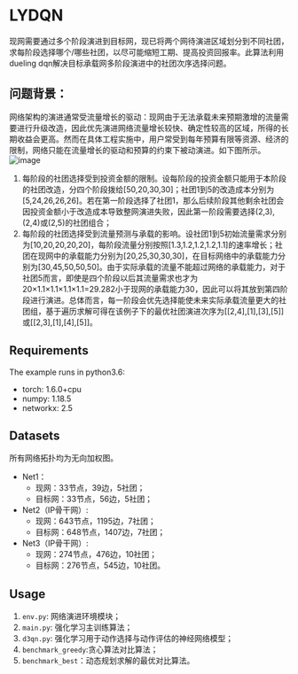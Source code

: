 # LYDQN
现网需要通过多个阶段演进到目标网，现已将两个网待演进区域划分到不同社团，求每阶段选择哪个/哪些社团，以尽可能缩短工期、提高投资回报率。此算法利用dueling dqn解决目标承载网多阶段演进中的社团次序选择问题。
## 问题背景：
网络架构的演进通常受流量增长的驱动：现网由于无法承载未来预期激增的流量需要进行升级改造，因此优先演进网络流量增长较快、确定性较高的区域，所得的长期收益会更高。然而在具体工程实施中，用户常受到每年预算有限等资源、经济的限制，网络只能在流量增长的驱动和预算的约束下被动演进。如下图所示。
![image](https://user-images.githubusercontent.com/53416615/153701952-25d9ec5f-0218-478e-a9b3-5e4489b1dbc6.png)
1. 每阶段的社团选择受到投资金额的限制。设每阶段的投资金额只能用于本阶段的社团改造，分四个阶段拨给[50,20,30,30]；社团1到5的改造成本分别为[5,24,26,26,26]。若在第一阶段选择了社团1，那么后续阶段其他剩余社团会因投资金额小于改造成本导致整网演进失败，因此第一阶段需要选择(2,3),(2,4)或(2,5)的社团组合；
2.  每阶段的社团选择受到流量预测与承载的影响。设社团1到5初始流量需求分别为[10,20,20,20,20]，每阶段流量分别按照[1.3,1.2,1.2,1.2,1.1]的速率增长；社团在现网中的承载能力分别为[20,25,30,30,30]，在目标网络中的承载能力分别为[30,45,50,50,50]。由于实际承载的流量不能超过网络的承载能力，对于社团5而言，即使是四个阶段以后其流量需求也才为20×1.1×1.1×1.1×1.1=29.282小于现网的承载能力30，因此可以将其放到第四阶段进行演进。总体而言，每一阶段会优先选择能使未来实际承载流量更大的社团组，基于遍历求解可得在该例子下的最优社团演进次序为[[2,4],[1],[3],[5]]或[[2,3],[1],[4],[5]]。
## Requirements
The example runs in python3.6:
* torch: 1.6.0+cpu
* numpy: 1.18.5
* networkx: 2.5
## Datasets
所有网络拓扑均为无向加权图。
* Net1：
  * 现网：33节点，39边，5社团；
  * 目标网：33节点，56边，5社团；
* Net2（IP骨干网）:
  * 现网：643节点，1195边，7社团；
  * 目标网：648节点，1407边，7社团；
* Net3（IP骨干网）:
  * 现网：274节点，476边，10社团；
  * 目标网：276节点，545边，10社团。
## Usage
1. `env.py`: 网络演进环境模块；
2. `main.py`: 强化学习主训练算法；
3. `d3qn.py`: 强化学习用于动作选择与动作评估的神经网络模型；
4. `benchmark_greedy`:贪心算法对比算法；
5. `benchmark_best`：动态规划求解的最优对比算法。
